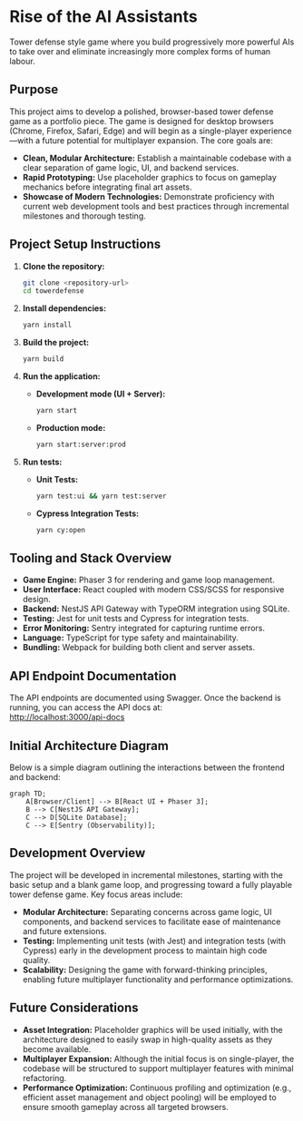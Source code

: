 # Rise of the AI Assistants

Tower defense style game where you build progressively more powerful AIs to take over and eliminate increasingly more complex forms of human labour.

## Purpose

This project aims to develop a polished, browser-based tower defense game as a portfolio piece. The game is designed for desktop browsers (Chrome, Firefox, Safari, Edge) and will begin as a single-player experience—with a future potential for multiplayer expansion. The core goals are:

- **Clean, Modular Architecture:** Establish a maintainable codebase with a clear separation of game logic, UI, and backend services.
- **Rapid Prototyping:** Use placeholder graphics to focus on gameplay mechanics before integrating final art assets.
- **Showcase of Modern Technologies:** Demonstrate proficiency with current web development tools and best practices through incremental milestones and thorough testing.

## Project Setup Instructions

1. **Clone the repository:**

   ```bash
   git clone <repository-url>
   cd towerdefense
   ```

2. **Install dependencies:**

   ```bash
   yarn install
   ```

3. **Build the project:**

   ```bash
   yarn build
   ```

4. **Run the application:**

   - **Development mode (UI + Server):**

     ```bash
     yarn start
     ```

   - **Production mode:**

     ```bash
     yarn start:server:prod
     ```

5. **Run tests:**

   - **Unit Tests:**

     ```bash
     yarn test:ui && yarn test:server
     ```

   - **Cypress Integration Tests:**

     ```bash
     yarn cy:open
     ```

## Tooling and Stack Overview

- **Game Engine:** Phaser 3 for rendering and game loop management.
- **User Interface:** React coupled with modern CSS/SCSS for responsive design.
- **Backend:** NestJS API Gateway with TypeORM integration using SQLite.
- **Testing:** Jest for unit tests and Cypress for integration tests.
- **Error Monitoring:** Sentry integrated for capturing runtime errors.
- **Language:** TypeScript for type safety and maintainability.
- **Bundling:** Webpack for building both client and server assets.

## API Endpoint Documentation

The API endpoints are documented using Swagger. Once the backend is running, you can access the API docs at:  
[http://localhost:3000/api-docs](http://localhost:3000/api-docs)

## Initial Architecture Diagram

Below is a simple diagram outlining the interactions between the frontend and backend:

```mermaid
graph TD;
    A[Browser/Client] --> B[React UI + Phaser 3];
    B --> C[NestJS API Gateway];
    C --> D[SQLite Database];
    C --> E[Sentry (Observability)];
```

## Development Overview

The project will be developed in incremental milestones, starting with the basic setup and a blank game loop, and progressing toward a fully playable tower defense game. Key focus areas include:

- **Modular Architecture:** Separating concerns across game logic, UI components, and backend services to facilitate ease of maintenance and future extensions.
- **Testing:** Implementing unit tests (with Jest) and integration tests (with Cypress) early in the development process to maintain high code quality.
- **Scalability:** Designing the game with forward-thinking principles, enabling future multiplayer functionality and performance optimizations.

## Future Considerations

- **Asset Integration:** Placeholder graphics will be used initially, with the architecture designed to easily swap in high-quality assets as they become available.
- **Multiplayer Expansion:** Although the initial focus is on single-player, the codebase will be structured to support multiplayer features with minimal refactoring.
- **Performance Optimization:** Continuous profiling and optimization (e.g., efficient asset management and object pooling) will be employed to ensure smooth gameplay across all targeted browsers.

